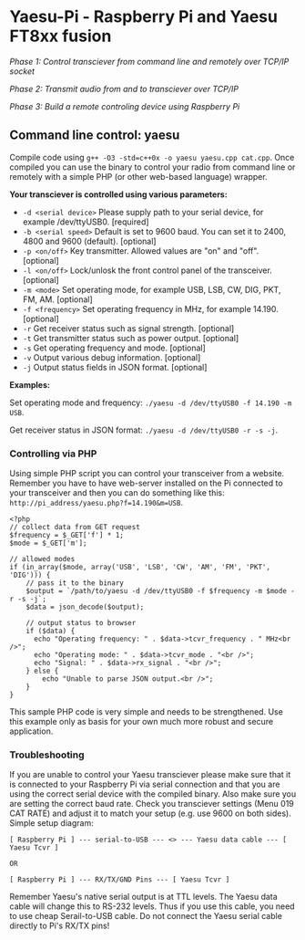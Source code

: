 # Yaesu-Pi - Raspberry Pi and Yaesu FT8xx fusion

*Phase 1: Control transciever from command line and remotely over TCP/IP socket*

*Phase 2: Transmit audio from and to transciever over TCP/IP*

*Phase 3: Build a remote controling device using Raspberry Pi*

## Command line control: yaesu
Compile code using `g++ -O3 -std=c++0x -o yaesu yaesu.cpp cat.cpp`. Once compiled you can use the binary to control your radio from command line or remotely with a simple PHP (or other web-based language) wrapper.

**Your transciever is controlled using various parameters:**

* `-d <serial device>` Please supply path to your serial device, for example /dev/ttyUSB0. [required]
* `-b <serial speed>` Default is set to 9600 baud. You can set it to 2400, 4800 and 9600 (default). [optional]
* `-p <on/off>` Key transmitter. Allowed values are "on" and "off". [optional]
* `-l <on/off>` Lock/unlosk the front control panel of the transceiver. [optional]
* `-m <mode>` Set operating mode, for example USB, LSB, CW, DIG, PKT, FM, AM. [optional]
* `-f <frequency>` Set operating frequency in MHz, for example 14.190. [optional]
* `-r` Get receiver status such as signal strength. [optional]
* `-t` Get transmitter status such as power output. [optional]
* `-s` Get operating frequency and mode. [optional]
* `-v` Output various debug information. [optional]
* `-j` Output status fields in JSON format. [optional]

**Examples:**

Set operating mode and frequency: `./yaesu -d /dev/ttyUSB0 -f 14.190 -m USB`.

Get receiver status in JSON format: `./yaesu -d /dev/ttyUSB0 -r -s -j`.

### Controlling via PHP
Using simple PHP script you can control your transceiver from a website. Remember you have to have web-server installed on the Pi connected to your transceiver and then you can do something like this: `http://pi_address/yaesu.php?f=14.190&m=USB`.

```
<?php
// collect data from GET request
$frequency = $_GET['f'] * 1;
$mode = $_GET['m'];

// allowed modes
if (in_array($mode, array('USB', 'LSB', 'CW', 'AM', 'FM', 'PKT', 'DIG'))) {
	// pass it to the binary
	$output = `/path/to/yaesu -d /dev/ttyUSB0 -f $frequency -m $mode -r -s -j`;
	$data = json_decode($output);

	// output status to browser
	if ($data) {
	  echo "Operating frequency: " . $data->tcvr_frequency . " MHz<br />";
	  echo "Operating mode: " . $data->tcvr_mode . "<br />";
	  echo "Signal: " . $data->rx_signal . "<br />";
	} else {
		echo "Unable to parse JSON output.<br />";
	}
}
```

This sample PHP code is very simple and needs to be strengthened. Use this example only as basis for your own much more robust and secure application.

### Troubleshooting

If you are unable to control your Yaesu transciever please make sure that it is connected to your Raspberry Pi via serial connection and that you are using the correct serial device with the compiled binary. Also make sure you are setting the correct baud rate. Check you transciever settings (Menu 019 CAT RATE) and adjust it to match your setup (e.g. use  9600 on both sides). Simple setup diagram:

```
[ Raspberry Pi ] --- serial-to-USB --- <> --- Yaesu data cable --- [ Yaesu Tcvr ]

OR

[ Raspberry Pi ] --- RX/TX/GND Pins --- [ Yaesu Tcvr ]
```

Remember Yaesu's native serial output is at TTL levels. The Yaesu data cable will change this to RS-232 levels. Thus if you use this cable, you need to use cheap Serail-to-USB cable. Do not connect the Yaesu serial cable directly to Pi's RX/TX pins!
